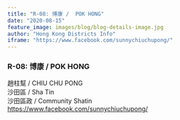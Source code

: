 ```yaml
---
title: "R-08: 博康 /  POK HONG"
date: "2020-08-15"
feature_image: images/blog/blog-details-image.jpg
author: "Hong Kong Districts Info"
iframe: "https://www.facebook.com/sunnychiuchupong/"
---
```


### R-08: 博康 /  POK HONG  
趙柱幫 /  CHIU CHU PONG  
沙田區 / Sha Tin  
沙田區政 /  Community Shatin  
https://www.facebook.com/sunnychiuchupong/
